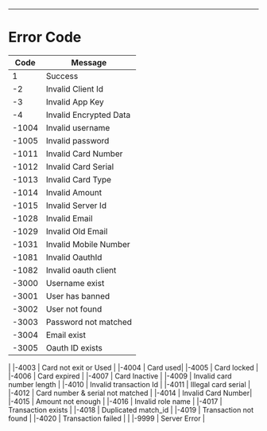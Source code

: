 ____________________________

Error Code
==========

| Code   | Message    |  
| ------ | ---------- |
| 1      | Success     | 
| -2     | Invalid Client Id | 
| -3     | Invalid App Key     | 
| -4     | Invalid Encrypted Data     | 
|-1004   | Invalid username |
|-1005   | Invalid password |
|-1011   | Invalid Card Number|
|-1012   | Invalid Card Serial|
|-1013   | Invalid Card Type|
|-1014   | Invalid Amount |
|-1015   | Invalid Server Id|
|-1028   | Invalid Email|
|-1029   | Invalid Old Email|
|-1031   | Invalid Mobile Number|
|-1081   | Invalid OauthId|
|-1082   | Invalid oauth client |
|-3000   | Username exist|
|-3001   | User has banned |
|-3002   | User not found |
|-3003   | Password not matched |
|-3004   | Email exist |
|-3005   | Oauth ID exists |
|
|-4003   | Card not exit or Used |
|-4004   | Card used|
|-4005   | Card locked |
|-4006   | Card expired |
|-4007   | Card Inactive |
|-4009   | Invalid card number length |
|-4010   | Invalid transaction Id |
|-4011   | Illegal card serial |
|-4012   | Card number & serial not matched |
|-4014   | Invalid Card Number|
|-4015   | Amount not enough |
|-4016   | Invalid role name |
|-4017   | Transaction exists |
|-4018   | Duplicated match_id |
|-4019   | Transaction not found |
|-4020   | Transaction failed |
|
|-9999   | Server Error |